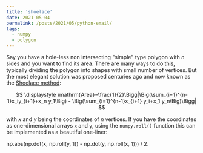 ```yaml
---
title: 'shoelace'
date: 2021-05-04
permalink: /posts/2021/05/python-email/
tags:
  - numpy
  - polygon
---
```

Say you have a hole-less non intersecting "simple" type polygon with $n$ sides and you want to find its area. There are many ways to do this, typically dividing the polygon into shapes with small number of vertices. But the most elegant solution was proposed centuries ago and now known as the [Shoelace method](https://en.wikipedia.org/wiki/Shoelace_formula):

$$
\displaystyle \mathrm{Area}=\frac{1}{2}\Bigg|\Big(\sum_{i=1}^{n-1}x_iy_{i+1}+x_n y_1\Big) - \Big(\sum_{i=1}^{n-1}x_{i+1} y_i+x_1 y_n\Big)\Bigg|
$$

with $x$ and $y$ being the coordinates of $n$ vertices. If you have the coordinates as one-dimensional arrays <code>x</code> and <code>y</code>, using the <code>numpy.roll()</code> function this can be implemented as a beautiful one-liner:


np.abs(np.dot(x, np.roll(y, 1)) - np.dot(y, np.roll(x, 1))) / 2.
```
